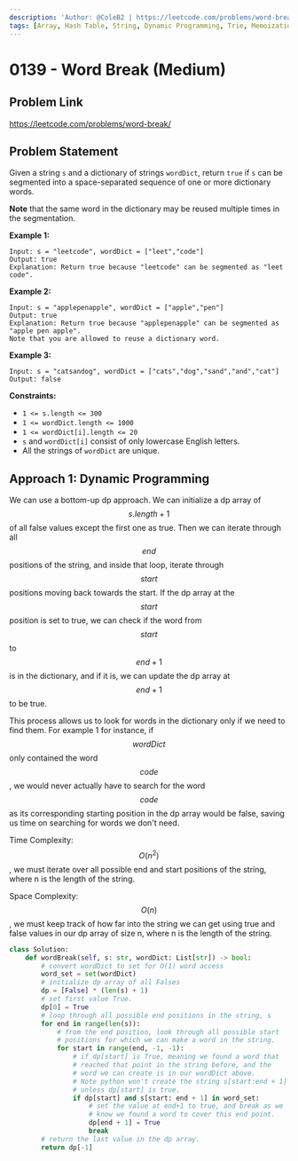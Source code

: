 ```yaml
---
description: 'Author: @ColeB2 | https://leetcode.com/problems/word-break/'
tags: [Array, Hash Table, String, Dynamic Programming, Trie, Memoization]
---
```


# 0139 - Word Break (Medium)

## Problem Link

https://leetcode.com/problems/word-break/

## Problem Statement

Given a string `s` and a dictionary of strings `wordDict`, return `true` if `s` can be segmented into a space-separated sequence of one or more dictionary words.

**Note** that the same word in the dictionary may be reused multiple times in the segmentation.

**Example 1:**

```
Input: s = "leetcode", wordDict = ["leet","code"]
Output: true
Explanation: Return true because "leetcode" can be segmented as "leet code".
```

**Example 2:**

```
Input: s = "applepenapple", wordDict = ["apple","pen"]
Output: true
Explanation: Return true because "applepenapple" can be segmented as "apple pen apple".
Note that you are allowed to reuse a dictionary word.
```

**Example 3:**

```
Input: s = "catsandog", wordDict = ["cats","dog","sand","and","cat"]
Output: false
```

**Constraints:**

- `1 <= s.length <= 300`
- `1 <= wordDict.length <= 1000`
- `1 <= wordDict[i].length <= 20`
- `s` and `wordDict[i]` consist of only lowercase English letters.
- All the strings of `wordDict` are unique.

## Approach 1: Dynamic Programming

We can use a bottom-up dp approach. We can initialize a dp array of $$s.length + 1$$ of all false values except the first one as true. Then we can iterate through all $$end$$ positions of the string, and inside that loop, iterate through $$start$$ positions moving back towards the start. If the dp array at the $$start$$ position is set to true, we can check if the word from $$start$$ to $$end + 1$$ is in the dictionary, and if it is, we can update the dp array at $$end + 1$$ to be true.

This process allows us to look for words in the dictionary only if we need to find them. For example 1 for instance, if $$wordDict$$ only contained the word $$code$$, we would never actually have to search for the word $$code$$ as its corresponding starting position in the dp array would be false, saving us time on searching for words we don't need.

Time Complexity: $$O(n^2)$$, we must iterate over all possible end and start positions of the string, where n is the length of the string.

Space Complexity: $$O(n)$$, we must keep track of how far into the string we can get using true and false values in our dp array of size n, where n is the length of the string.

<Tabs>
<TabItem value="python" label="Python">
<SolutionAuthor name="@ColeB2"/>

```py
class Solution:
    def wordBreak(self, s: str, wordDict: List[str]) -> bool:
        # convert wordDict to set for O(1) word access
        word_set = set(wordDict)
        # initialize dp array of all Falses
        dp = [False] * (len(s) + 1)
        # set first value True.
        dp[0] = True
        # loop through all possible end positions in the string, s
        for end in range(len(s)):
            # from the end position, look through all possible start
            # positions for which we can make a word in the string.
            for start in range(end, -1, -1):
                # if dp[start] is True, meaning we found a word that
                # reached that point in the string before, and the
                # word we can create is in our wordDict above.
                # Note python won't create the string s[start:end + 1]
                # unless dp[start] is true.
                if dp[start] and s[start: end + 1] in word_set:
                    # set the value at end+1 to true, and break as we
                    # know we found a word to cover this end point.
                    dp[end + 1] = True
                    break
        # return the last value in the dp array.
        return dp[-1]
```

</TabItem>
</Tabs>
